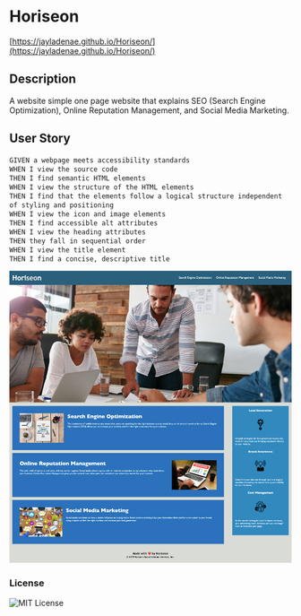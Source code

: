 # Horiseon
 
 [https://jayladenae.github.io/Horiseon/](https://jayladenae.github.io/Horiseon/)
 
 ## Description
 A website simple one page website that explains SEO (Search Engine Optimization), Online Reputation Management, and Social Media Marketing. 

 ## User Story 
 ```
GIVEN a webpage meets accessibility standards
WHEN I view the source code
THEN I find semantic HTML elements
WHEN I view the structure of the HTML elements
THEN I find that the elements follow a logical structure independent of styling and positioning
WHEN I view the icon and image elements
THEN I find accessible alt attributes
WHEN I view the heading attributes
THEN they fall in sequential order
WHEN I view the title element
THEN I find a concise, descriptive title
```
![Screenshot of deployed app](assets/images/horiseon-screenshot.png)

### License 
![MIT License](https://img.shields.io/apm/l/PACK?style=plastic)

